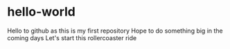 # hello-world
Hello to github as this is my first repository
Hope to do something big in the coming days
Let's start this rollercoaster ride
